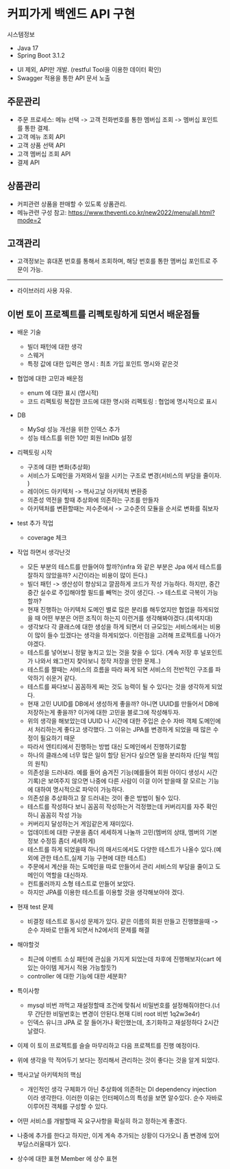 # 커피가게 백엔드 API 구현

시스템정보
- Java 17
- Spring Boot 3.1.2

* UI 제외, API만 개발. (restful Tool을 이용한 데이터 확인)
* Swagger 적용을 통한 API 문서 노출

## 주문관리

- 주문 프로세스: 메뉴 선택 -> 고객 전화번호를 통한 멤버십 조회 -> 멤버십 포인트를 통한 결제.
- 고객 메뉴 조회 API
- 고객 상품 선택 API
- 고객 멤버십 조회 API
- 결제 API

## 상품관리

- 커피관련 상품을 판매할 수 있도록 상품관리.
- 메뉴관련 구성 참고: https://www.theventi.co.kr/new2022/menu/all.html?mode=2

## 고객관리

- 고객정보는 휴대폰 번호를 통해서 조회하며, 해당 번호를 통한 멤버십 포인트로 주문이 가능.

---
* 라이브러리 사용 자유.



## 이번 토이 프로젝트를 리펙토링하게 되면서 배운점들

- 배운 기술
  - 빌더 패턴에 대한 생각
  - 스웨거
  - 특정 값에 대한 입력은 명시 : 최초 가입 포인트 명시와 같은것 


- 협업에 대한 고민과 배운점
  - enum 에 대한 표시 (명시적)
  - 코드 리펙토링 복잡한 코드에 대한 명시와 리펙토링 : 협업에 명시적으로 표시

- DB
  - MySql 성능 개선을 위한 인덱스 추가 
  - 성능 테스트를 위한 10만 회원 InitDb 설정
- 리펙토링 시작
  - 구조에 대한 변화(추상화)
  - 서비스가 도메인을 가져와서 일을 시키는 구조로 변경(서비스의 부담을 줄이자. )
  - 레이어드 아키텍처 -> 헥사고날 아키텍처 변환중
  - 의존성 역전을 할때 추상화에 의존하는 구조를 만들자
  - 아키텍처를 변환할때는 저수준에서 -> 고수준의 모듈을 순서로 변화를 줘보자
  
- test 추가 작업
  - coverage 체크
  
- 작업 하면서 생각난것
  - 모든 부분의 테스트를 만들어야 할까?(infra 와 같은 부분은 Jpa 에서 테스트를 잘하지 않았을까? 시간이라는 비용이 많이 든다.)
  - 빌더 패턴 -> 생산성이 향상되고 깔끔하게 코드가 작성 가능하다. 하지만, 중간중간 실수로 주입해야할 필드를 빼먹는 것이 생긴다. -> 테스트로 극복이 가능할까?
  - 현재 진행하는 아키텍처 도메인 별로 많은 분리를 해두었지만 협업을 하게되었을 때 어떤 부분은 어떤 조직이 하는지 이런거를 생각해봐야겠다.(회색지대)
  - 생각보다 각 클래스에 대한 생성을 하게 되면서 더 규모있는 서비스에서는 비용이 많이 들수 있겠다는 생각을 하게되었다. 이런점을 고려해 프로젝트를 나아가야겠다.
  - 테스트를 넣어보니 정말 놓치고 있는 것을 찾을 수 있다. (계속 저장 후 널포인트가 나와서 왜그런지 찾아보니 정작 저장을 안한 문제..)
  - 테스트를 짤때는 서비스의 흐름을 따라 짜게 되면 서비스의 전반적인 구조를 파악하기 쉬운거 같다.
  - 테스트를 짜다보니 꼼꼼하게 짜는 것도 능력이 될 수 있다는 것을 생각하게 되었다.
  - 현재 고민 UUID를 DB에서 생성하게 좋을까? 아니면 UUID를 만들어서 DB에 저장하는게 좋을까? 이거에 대한 고민을 블로그에 작성해두자.
  - 위의 생각을 해보았는데 UUID 나 시간에 대한 주입은 순수 자바 객체 도메인에서 처리하는게 좋다고 생각했다. 그 이유는 JPA를 변경하게 되었을 때 많은 수정이 필요하기 때문
  - 따라서 엔티티에서 진행하는 방법 대신 도메인에서 진행하기로함
  - 하나의 클래스에 너무 많은 일이 할당 된거다 싶으면 일을 분리하자 (단일 책임의 원칙)
  - 의존성을 드러내라. 예를 들어 숨겨진 기능(예를들어 회원 아이디 생성시 시간 기록)은 보여주지 않으면 나중에 다른 사람이 이걸 이어 받을때 잘 모르는 기능에 대하여 명시적으로 파악이 가능하다.
  - 의존성을 추상화하고 잘 드러내는 것이 좋은 방법이 될수 있다.
  - 테스트를 작성하다 보니 꼼꼼히 작성하는거 걱정했는데 커버리지를 자주 확인하니 꼼꼼히 작성 가능
  - 커버리지 달성하는거 게임같은게 재미있다.
  - 업데이트에 대한 구분을 좀더 세세하게 나눌까 고민(멤버의 상태, 멤버의 기본 정보 수정등 좀더 세세하게)
  - 테스트를 하게 되었을때 하나의 매서드에서도 다양한 테스트가 나올수 있다.(예외에 관한 테스트,실제 기능 구현에 대한 테스트)
  - 주문에서 계산을 하는 도메인을 따로 만들어서 관리 서비스의 부담을 줄이고 도메인이 역할을 대신하자.
  - 컨트롤러까지 소형 테스트로 만들어 보았다. 
  - 하지만 JPA를 이용한 테스트를 이용할 것을 생각해보아야 겠다.



- 현재 test 문제 
  - 비결정 테스트로 동시성 문제가 있다. 같은 이름의 회원 만들고 진행했을때 -> 순수 자바로 만들게 되면서 h2에서의 문제를 해결

- 해야할것
  - 최근에 이벤트 소싱 패턴에 관심을 가지게 되었는데 차후에 진행해보자(cart 에 있는 아이템 제거시 적용 가능할듯?)
  - controller 에 대한 기능에 대한 세분화?
  
- 특이사항
  - mysql 비번 까먹고 재설정할때 조건에 맞춰서 비밀번호를 설정해줘야한다.(너무 간단한 비밀번호는 변경이 안된다.현재 디비 root 비번 1q2w3e4r)
  - 인덱스 유니크 JPA 로 잘 들어가나 확인했는데, 초기화하고 재설정하다 2시간 날렸다. 


- 이제 이 토이 프로젝트를 슬슬 마무리하고 다음 프로젝트를 진행 예정이다.
- 위에 생각을 막 적어두기 보다는 정리해서 관리하는 것이 좋다는 것을 알게 되었다.

- 헥사고날 아키텍처의 핵심
  - 개인적인 생각 
    구체화가 아닌 추상화에 의존하는 DI dependency injection 이라 생각한다. 이러한 이유는 인터페이스의 특성을 보면 알수있다.
    순수 자바로 이루어진 객체를 구성할 수 있다.
- 어떤 서비스를 개발할때 꼭 요구사항을 확실히 하고 정하는게 좋겠다.
- 나중에 추가를 한다고 하지만, 이게 계속 추가되는 상황이 다가오니 좀 변경에 있어 부담스러울때가 있다.
- 상수에 대한 표현 Member 에 상수 표현 

